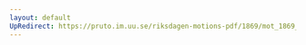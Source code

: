 ```yaml
---
layout: default
UpRedirect: https://pruto.im.uu.se/riksdagen-motions-pdf/1869/mot_1869__fk__53/mot_1869__fk__53-001.pdf
---
```


